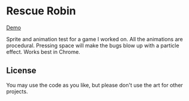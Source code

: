 # Rescue Robin

[Demo](https://raw.github.com/isaymatato/rescue_robin/master/dist/spriteTest.html)

Sprite and animation test for a game I worked on.  All the animations are procedural.  Pressing space will make the bugs blow up with a particle effect.  Works best in Chrome.

## License
You may use the code as you like, but please don't use the art for other projects.

